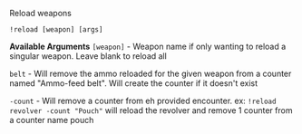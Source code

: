 Reload weapons
 
`!reload [weapon] [args]`
 
__Available Arguments__
`[weapon]` - Weapon name if only wanting to reload a singular weapon. Leave blank to reload all
 
`belt` - Will remove the ammo reloaded for the given weapon from a counter named "Ammo-feed belt". Will create the counter if it doesn't exist
 
`-count` - Will remove a counter from eh provided encounter. ex: `!reload revolver -count "Pouch"` will reload the revolver and remove 1 counter from a counter name pouch